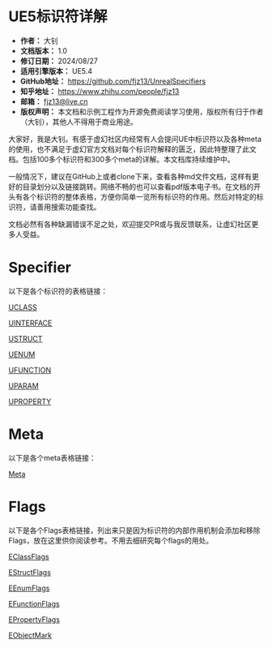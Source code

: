 # UE5标识符详解

- **作者：** 大钊
- **文档版本：** 1.0
- **修订日期：** 2024/08/27
- **适用引擎版本：** UE5.4
- **GitHub地址：** https://github.com/fjz13/UnrealSpecifiers
- **知乎地址：** https://www.zhihu.com/people/fjz13
- **邮箱：** fjz13@live.cn
- **版权声明：** 本文档和示例工程作为开源免费阅读学习使用，版权所有归于作者（大钊），其他人不得用于商业用途。

大家好，我是大钊。有感于虚幻社区内经常有人会提问UE中标识符以及各种meta的使用，也不满足于虚幻官方文档对每个标识符解释的匮乏，因此特整理了此文档。包括100多个标识符和300多个meta的详解。本文档库持续维护中。

一般情况下，建议在GitHub上或者clone下来，查看各种md文件文档，这样有更好的目录划分以及链接跳转。网络不畅的也可以查看pdf版本电子书。在文档的开头有各个标识符的整体表格，方便你简单一览所有标识符的作用。然后对特定的标识符，请善用搜索功能查找。

文档必然有各种缺漏错误不足之处，欢迎提交PR或与我反馈联系，让虚幻社区更多人受益。



# Specifier

以下是各个标识符的表格链接：

[UCLASS](Specifier/UCLASS.md)

[UINTERFACE](Specifier/UINTERFACE.md)

[USTRUCT](Specifier/USTRUCT.md)

[UENUM](Specifier/UENUM.md)

[UFUNCTION](Specifier/UFUNCTION.md)

[UPARAM](Specifier/UPARAM.md)

[UPROPERTY](Specifier/UPROPERTY.md)

# Meta

以下是各个meta表格链接：


[Meta](Meta/Meta.md)

# Flags

以下是各个Flags表格链接，列出来只是因为标识符的内部作用机制会添加和移除Flags，放在这里供你阅读参考。不用去细研究每个flags的用处。

[EClassFlags](Flags/EClassFlags.md)

[EStructFlags](Flags/EStructFlags.md)

[EEnumFlags](Flags/EEnumFlags.md)

[EFunctionFlags](Flags/EFunctionFlags.md)

[EPropertyFlags](Flags/EPropertyFlags.md)

[EObjectMark](Flags/EObjectMark.md)
